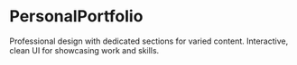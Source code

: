 # PersonalPortfolio
Professional design with dedicated sections for varied content. Interactive, clean UI for showcasing work and skills.
